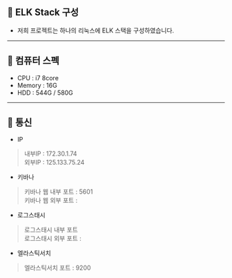 ## 🔎 ELK Stack 구성 
* 저희 프로젝트는 하나의 리눅스에 ELK 스택을 구성하였습니다.

-----------------------------------------

## 💾 컴퓨터 스펙
* CPU : i7 8core
* Memory : 16G
* HDD : 544G / 580G

-----------------------------------------

## 📡 통신
* IP  
> 내부IP : 172.30.1.74  
> 외부IP : 125.133.75.24  
* 키바나  
> 키바나 웹 내부 포트 : 5601  
> 키바나 웹 외부 포트 :   
* 로그스태시  
> 로그스태시 내부 포트  
> 로그스태시 외부 포트 :   
* 엘라스틱서치  
> 엘라스틱서치 포트 : 9200  
